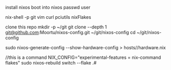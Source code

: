 install nixos
boot into nixos
passwd user

nix-shell -p git vim curl pciutils nixFlakes

clone this repo
mkdir -p ~/git
git clone --depth 1 git@github.com:Moortu/nixos-config.git ~/git/nixos-config
cd ~/git/nixos-config

sudo nixos-generate-config --show-hardware-config > hosts/<host>/hardware.nix

//this is a command
NIX_CONFIG="experimental-features = nix-command flakes" 
sudo nixos-rebuild switch --flake .#<host>
